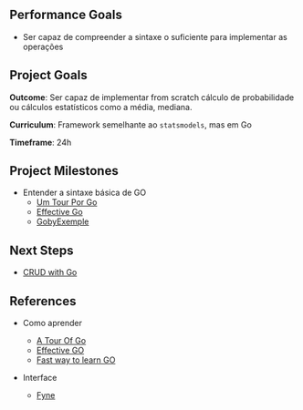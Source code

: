 ## Performance Goals

- Ser capaz de compreender a sintaxe o suficiente para implementar as operações

## Project Goals

**Outcome**: Ser capaz de implementar from scratch cálculo de probabilidade ou cálculos estatísticos como a média, mediana.

**Curriculum**: Framework semelhante ao `statsmodels`, mas em Go

**Timeframe**: 24h

## Project Milestones

- Entender a sintaxe básica de GO
    - [Um Tour Por Go](https://go-tour-br.appspot.com/tour/basics/1)
    - [Effective Go](https://go.dev/doc/effective_go)
    - [GobyExemple](https://gobyexample.com/)
 

## Next Steps
- [CRUD with Go](https://medium.com/baixada-nerd/criando-um-crud-simples-em-go-3640d3618a67)

## References
- Como aprender
    - [A Tour Of Go](https://go.dev/tour/welcome/1)
    - [Effective GO](https://go.dev/doc/effective_go)
    - [Fast way to learn GO](https://www.reddit.com/r/golang/comments/1465pwq/fastest_way_to_learn_golang/)

- Interface
    - [Fyne](https://dev.to/vikkio88/fyne-ill-do-it-myself-adventures-in-desktop-app-development-2di1)


